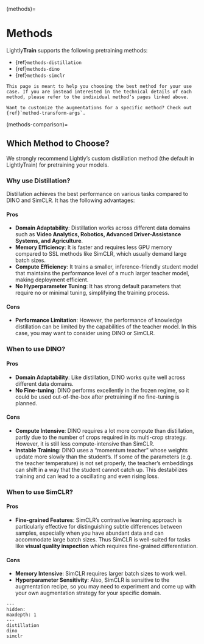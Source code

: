 (methods)=

# Methods

Lightly**Train** supports the following pretraining methods:

- {ref}`methods-distillation`
- {ref}`methods-dino`
- {ref}`methods-simclr`

```{seealso}
This page is meant to help you choosing the best method for your use case. If you are instead interested in the technical details of each method, please refer to the individual method’s pages linked above.
```

```{seealso}
Want to customize the augmentations for a specific method? Check out {ref}`method-transform-args`.
```

(methods-comparison)=

## Which Method to Choose?

We strongly recommend Lightly’s custom distillation method (the default in LightlyTrain) for pretraining your models.

### Why use Distillation?

Distillation achieves the best performance on various tasks compared to DINO and SimCLR. It has the following advantages:

#### Pros

- **Domain Adaptability**: Distillation works across different data domains such as **Video Analytics, Robotics, Advanced Driver-Assistance Systems, and Agriculture**.
- **Memory Efficiency**: It is faster and requires less GPU memory compared to SSL methods like SimCLR, which usually demand large batch sizes.
- **Compute Efficiency**: It trains a smaller, inference-friendly student model that maintains the performance level of a much larger teacher model, making deployment efficient.
- **No Hyperparameter Tuning**: It has strong default parameters that require no or minimal tuning, simplifying the training process.

#### Cons

- **Performance Limitation**: However, the performance of knowledge distillation can be limited by the capabilities of the teacher model. In this case, you may want to consider using DINO or SimCLR.

### When to use DINO?

#### Pros

- **Domain Adaptability**: Like distillation, DINO works quite well across different data domains.
- **No Fine-tuning**: DINO performs excellently in the frozen regime, so it could be used out-of-the-box after pretraining if no fine-tuning is planned.

#### Cons

- **Compute Intensive**: DINO requires a lot more compute than distillation, partly due to the number of crops required in its multi-crop strategy. However, it is still less compute-intensive than SimCLR.
- **Instable Training**: DINO uses a “momentum teacher” whose weights update more slowly than the student’s. If some of the parameters (e.g. the teacher temperature) is not set properly, the teacher’s embeddings can shift in a way that the student cannot catch up. This destabilizes training and can lead to a oscillating and even rising loss.

### When to use SimCLR?

#### Pros

- **Fine-grained Features**: SimCLR’s contrastive learning approach is particularly effective for distinguishing subtle differences between samples, especially when you have abundant data and can accommodate large batch sizes. Thus SimCLR is well-suited for tasks like **visual quality inspection** which requires fine-grained differentiation.

#### Cons

- **Memory Intensive**: SimCLR requires larger batch sizes to work well.
- **Hyperparameter Sensitivity**: Also, SimCLR is sensitive to the augmentation recipe, so you may need to experiment and come up with your own augmentation strategy for your specific domain.

```{toctree}
---
hidden:
maxdepth: 1
---
distillation
dino
simclr
```
